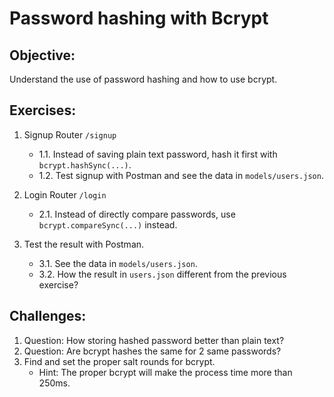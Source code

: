 # Password hashing with Bcrypt

## Objective:

Understand the use of password hashing and how to use bcrypt.

## Exercises:

1. Signup Router `/signup`

   - 1.1. Instead of saving plain text password, hash it first with `bcrypt.hashSync(...)`.
   - 1.2. Test signup with Postman and see the data in `models/users.json`.

2. Login Router `/login`

   - 2.1. Instead of directly compare passwords, use `bcrypt.compareSync(...)` instead.

3. Test the result with Postman.

   - 3.1. See the data in `models/users.json`.
   - 3.2. How the result in `users.json` different from the previous exercise?

## Challenges:

1. Question: How storing hashed password better than plain text?
2. Question: Are bcrypt hashes the same for 2 same passwords?
3. Find and set the proper salt rounds for bcrypt.
   - Hint: The proper bcrypt will make the process time more than 250ms.
